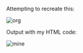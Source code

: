 Attempting to recreate this:

![org](https://user-images.githubusercontent.com/60452595/84721189-ef874000-af34-11ea-8d52-40d4ce40e209.JPG)

Output with my HTML code:

![mine](https://user-images.githubusercontent.com/60452595/84721520-bd2a1280-af35-11ea-884a-918c88dd835d.JPG)
